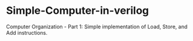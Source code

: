 # Simple-Computer-in-verilog
Computer Organization - Part 1: Simple implementation of Load, Store, and Add instructions.

 ```verilog
 
```
 

